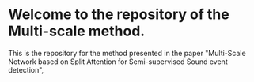 # Welcome to the repository of the Multi-scale method.

This is the repository for the method presented in the paper "Multi-Scale Network based on Split Attention for Semi-supervised Sound event detection",

